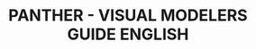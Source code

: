 ---
title: "PANTHER - VISUAL MODELERS GUIDE  ENGLISH"
price: "TBA"
desc: "Opis nije dostupan"
img_path: "/assets/img/A.MIG-6092.jpg"
brand: AMMO
available: true
cat: "books"
subcat: "SOLUTION BOOKS - MULTILINGUAL"
subsubcat: "SS"
---